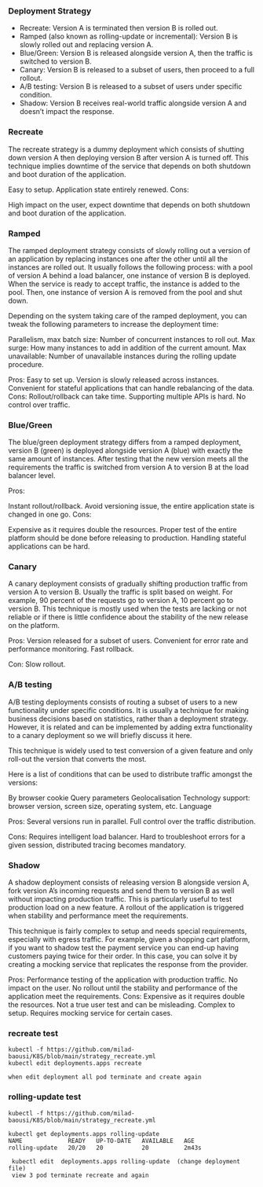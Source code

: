 ### Deployment Strategy
- Recreate: Version A is terminated then version B is rolled out.
- Ramped (also known as rolling-update or incremental): Version B is slowly rolled out and replacing version A.
- Blue/Green: Version B is released alongside version A, then the traffic is switched to version B.
- Canary: Version B is released to a subset of users, then proceed to a full rollout.
- A/B testing: Version B is released to a subset of users under specific condition.
- Shadow: Version B receives real-world traffic alongside version A and doesn’t impact the response.

### Recreate
The recreate strategy is a dummy deployment which consists of shutting down version A then deploying version B after version A is turned off.
This technique implies downtime of the service that depends on both shutdown and boot duration of the application.

Easy to setup.
Application state entirely renewed.
Cons:

High impact on the user, expect downtime that depends on both shutdown and boot duration of the application.

### Ramped
The ramped deployment strategy consists of slowly rolling out a version of an application by replacing instances one after the other until all the instances are rolled out. It usually follows the following process: with a pool of version A behind a load balancer, one instance of version B is deployed. When the service is ready to accept traffic, the instance is added to the pool. Then, one instance of version A is removed from the pool and shut down.

Depending on the system taking care of the ramped deployment, you can tweak the following parameters to increase the deployment time:

Parallelism, max batch size: Number of concurrent instances to roll out.
Max surge: How many instances to add in addition of the current amount.
Max unavailable: Number of unavailable instances during the rolling update procedure.

Pros:
Easy to set up.
Version is slowly released across instances.
Convenient for stateful applications that can handle rebalancing of the data.
Cons:
Rollout/rollback can take time.
Supporting multiple APIs is hard.
No control over traffic.

### Blue/Green
The blue/green deployment strategy differs from a ramped deployment, version B (green) is deployed alongside version A (blue) with exactly the same amount of instances.
After testing that the new version meets all the requirements the traffic is switched from version A to version B at the load balancer level.

Pros:

Instant rollout/rollback.
Avoid versioning issue, the entire application state is changed in one go.
Cons:

Expensive as it requires double the resources.
Proper test of the entire platform should be done before releasing to production.
Handling stateful applications can be hard.

### Canary
A canary deployment consists of gradually shifting production traffic from version A to version B. Usually the traffic is split based on weight. For example, 90 percent of the requests go to version A, 10 percent go to version B.
This technique is mostly used when the tests are lacking or not reliable or if there is little confidence about the stability of the new release on the platform.

Pros:
Version released for a subset of users.
Convenient for error rate and performance monitoring.
Fast rollback.

Con:
Slow rollout.

### A/B testing
A/B testing deployments consists of routing a subset of users to a new functionality under specific conditions. It is usually a technique for making business decisions based on statistics, rather than a deployment strategy. However, it is related and can be implemented by adding extra functionality to a canary deployment so we will briefly discuss it here.

This technique is widely used to test conversion of a given feature and only roll-out the version that converts the most.

Here is a list of conditions that can be used to distribute traffic amongst the versions:

By browser cookie
Query parameters
Geolocalisation
Technology support: browser version, screen size, operating system, etc.
Language

Pros:
Several versions run in parallel.
Full control over the traffic distribution.

Cons:
Requires intelligent load balancer.
Hard to troubleshoot errors for a given session, distributed tracing becomes mandatory.


### Shadow
A shadow deployment consists of releasing version B alongside version A, fork version A’s incoming requests and send them to version B as well without impacting production traffic. This is particularly useful to test production load on a new feature. A rollout of the application is triggered when stability and performance meet the requirements.

This technique is fairly complex to setup and needs special requirements, especially with egress traffic. For example, given a shopping cart platform, if you want to shadow test the payment service you can end-up having customers paying twice for their order. In this case, you can solve it by creating a mocking service that replicates the response from the provider.

Pros:
Performance testing of the application with production traffic.
No impact on the user.
No rollout until the stability and performance of the application meet the requirements.
Cons:
Expensive as it requires double the resources.
Not a true user test and can be misleading.
Complex to setup.
Requires mocking service for certain cases.

### recreate test
```
kubectl -f https://github.com/milad-baousi/K8S/blob/main/strategy_recreate.yml
kubectl edit deployments.apps recreate

when edit deployment all pod terminate and create again
```

### rolling-update test
```
kubectl -f https://github.com/milad-baousi/K8S/blob/main/strategy_recreate.yml

kubectl get deployments.apps rolling-update
NAME             READY   UP-TO-DATE   AVAILABLE   AGE
rolling-update   20/20   20           20          2m43s

 kubectl edit  deployments.apps rolling-update  (change deployment file)
 view 3 pod terminate recreate and again
 ```
 
